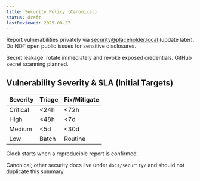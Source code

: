 ```yaml
---
title: Security Policy (Canonical)
status: draft
lastReviewed: 2025-08-27
---
```


Report vulnerabilities privately via security@placeholder.local (update later). Do NOT open public issues for sensitive disclosures.

Secret leakage: rotate immediately and revoke exposed credentials. GitHub secret scanning planned.

## Vulnerability Severity & SLA (Initial Targets)
| Severity | Triage | Fix/Mitigate |
|----------|--------|--------------|
| Critical | <24h   | <72h         |
| High     | <48h   | <7d          |
| Medium   | <5d    | <30d         |
| Low      | Batch  | Routine      |

Clock starts when a reproducible report is confirmed.

Canonical; other security docs live under `docs/security/` and should not duplicate this summary.
